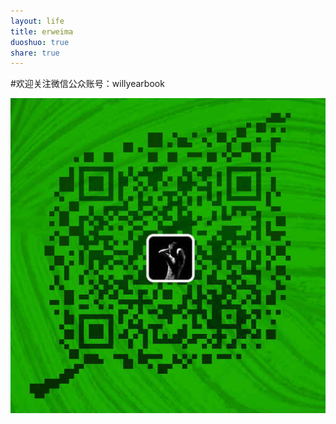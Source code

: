 ```yaml
---
layout: life
title: erweima
duoshuo: true
share: true
---
```

#欢迎关注微信公众账号：willyearbook


![](/image/erweima.png)